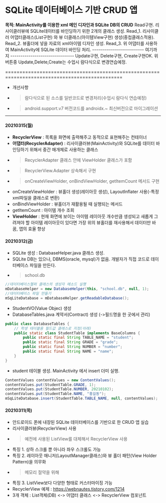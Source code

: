 # SQLite 데이터베이스 기반 CRUD 앱

**목적: MainActivity를 이용한 xml 메인 디자인과 SQLite DB의 CRUD**
Read구현. 리사이클러뷰에 SQLite데이터를 바인딩하기 위한 2개의 클래스 생성.
Read_1. 리사이클러 어댑터클래스(List구현) 와 뷰 더클래스(아이템View구현) 생성(중첩클래스적용).
Read_2. 뷰홀더에 넣을 자료의 xml아이템 디자인 생성.
Read_3. 위 어댑터를 사용하여 MainActivity에 SQLite 데이터 바인딩 처리.
-------------------------- 여기까지 --------------------------------
Update구현, Delete구현, Create구현OK. 위 버튼중 Update,Delete,Create는 수업시 람다식으로 변경연습예정.

===============================================================================================
- 개선사항
- > 람다식으로 된 소스를 일반코드로 변경처리(수업시 람다식 연습예정)
- > android.support.v7 버전코드를 androidx.~ 최신버전으로 마이그레이션
-----------------------------------------------------------------------------------------------

#### 20210315(월)
- **RecyclerView** : 목록을 화면에 출력해주고 동적으로 표현해주는 컨테이너
- **어댑터(RecyclerAdapter)** : 리사이클러뷰(MainActivity)와 SQLite를 데이터 바인딩하기 위해서 중간 매개체로 사용하는 클래스
- > RecyclerAdapter 클래스 안에 ViewHolder 클래스가 포함
- > RecyclerView.Adapter 상속해서 구현
- > onCreateViewHolder, onBindViewHolder, getItemCount 메서드 구현
- onCreateViewHolder : 뷰홀더 생성(레이아웃 생성), LayoutInflater 사용(-특정 xml파일을 클래스로 변환)
- onBindViewHolder : 뷰홀더가 재활용될 때 실행되는 메서드
- getItemCount : 아이템 개수 조회
- **ViewHolder** : 현재 화면에 보이는 아이템 레이아웃 개수만큼 생성되고 새롭게 그려져야 할 아이템 레이아웃이 있다면 가장 위의 뷰홀더를 재사용해서 데이터만 바꿈, 앱의 효율 향상


#### 20210312(금)
- SQLite 생성 : DatabaseHelper.java 클래스 생성.
- SQLite DB는 있으나, DBMS(oracle, mysql)가 없음. 개발자가 직접 코드로 데이터베이스 파일을 만든다.
- > school.db

```java
//데이터베이스헬퍼 클래스의 생성자 메소드 실행
mDatabaseHelper = new DatabaseHelper(this, "school.db", null, 1);
//데이터베이스 파일 만들기
mSqLiteDatabase = mDatabaseHelper.getReadableDatabase();
```

- StudentVO(Value Objec) 생성
- DatabaseTables.java 계약서(Contract) 생성 (->필드명을 한 곳에서 관리)

```java
public class DatabaseTables {
    // 학생 테이블용 필드값 클래스로 지정(아래)
    public static class StudentTable implements BaseColumns {
        public static final String TABLE_NAME = "student";
        public static final String GRADE = "grade";
        public static final String NUMBER = "number";
        public static final String NAME = "name";
    }
}
```

- student 테이블 생성.  MainActivity 에서 insert 더미 실행.

```java
ContentValues contentValues = new ContentValues();
contentValues.put(StudentTable.GRADE, 1);
contentValues.put(StudentTable.NUMBER, 20210102);
contentValues.put(StudentTable.NAME, "홍길동");
mSqLiteDatabase.insert(StudentTable.TABLE_NAME, null, contentValues);
```

#### 20210311(목)
- 안드로이드 폰에 내장된 SQLite 데이터베이스를 기반으로 한 CRUD 앱 실습
- 리사이클러뷰(RecyclerView) 사용
- > 예전에 사용된 ListView를 대체해서 RecyclerView 사용
- 특징 1. 상하 스크롤 뿐 아니라 좌우 스크롤도 가능
- 특징 2. 레이아웃 매니저(LayoutManager클래스)와 뷰 홀더 패턴(View Holder Pattern)을 의무화
- > 메모리 절약을 위해
- 특징 3. ListView보다 다양한 형태로 커스터마이징 가능
- RecyclerView 예제 : https://webnautes.tistory.com/1214
- 3개 객체 : List객체(DB) <-> 어댑터 클래스 <-> RecyclerView 컴포넌트

